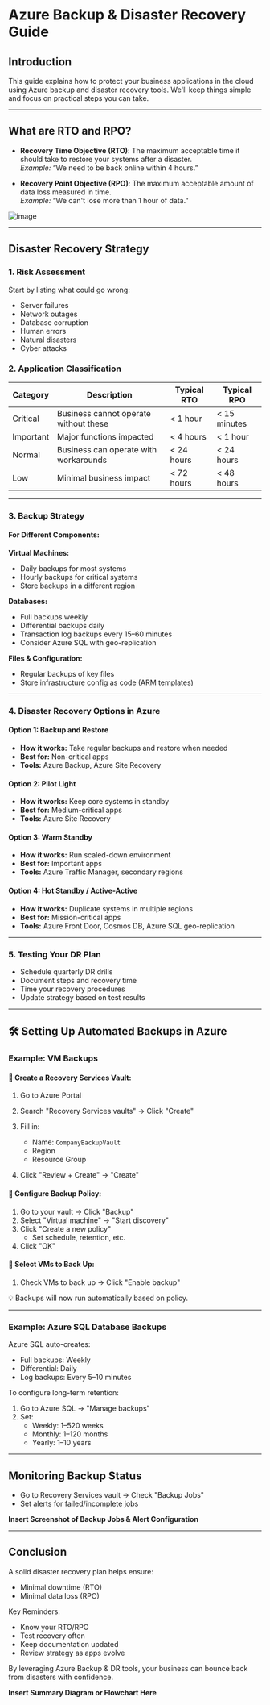 
#  Azure Backup & Disaster Recovery Guide

##  Introduction
This guide explains how to protect your business applications in the cloud using Azure backup and disaster recovery tools. We'll keep things simple and focus on practical steps you can take.

---

##  What are RTO and RPO?

- **Recovery Time Objective (RTO)**: The maximum acceptable time it should take to restore your systems after a disaster.  
  *Example:* “We need to be back online within 4 hours.”

- **Recovery Point Objective (RPO)**: The maximum acceptable amount of data loss measured in time.  
  *Example:* “We can't lose more than 1 hour of data.”

![image](https://github.com/user-attachments/assets/f3856359-e5f0-4be3-be76-33149d3f6f2d)


---

##  Disaster Recovery Strategy

### 1. Risk Assessment

Start by listing what could go wrong:
- Server failures
- Network outages
- Database corruption
- Human errors
- Natural disasters
- Cyber attacks

### 2. Application Classification

| Category | Description                          | Typical RTO | Typical RPO |
|----------|--------------------------------------|-------------|-------------|
| Critical | Business cannot operate without these| < 1 hour    | < 15 minutes|
| Important| Major functions impacted             | < 4 hours   | < 1 hour    |
| Normal   | Business can operate with workarounds| < 24 hours  | < 24 hours  |
| Low      | Minimal business impact              | < 72 hours  | < 48 hours  |

---

### 3. Backup Strategy

#### For Different Components:

**Virtual Machines:**
- Daily backups for most systems
- Hourly backups for critical systems
- Store backups in a different region

**Databases:**
- Full backups weekly
- Differential backups daily
- Transaction log backups every 15–60 minutes
- Consider Azure SQL with geo-replication

**Files & Configuration:**
- Regular backups of key files
- Store infrastructure config as code (ARM templates)

---

### 4. Disaster Recovery Options in Azure

#### Option 1: Backup and Restore
- **How it works:** Take regular backups and restore when needed
- **Best for:** Non-critical apps
- **Tools:** Azure Backup, Azure Site Recovery

#### Option 2: Pilot Light
- **How it works:** Keep core systems in standby
- **Best for:** Medium-critical apps
- **Tools:** Azure Site Recovery

#### Option 3: Warm Standby
- **How it works:** Run scaled-down environment
- **Best for:** Important apps
- **Tools:** Azure Traffic Manager, secondary regions

#### Option 4: Hot Standby / Active-Active
- **How it works:** Duplicate systems in multiple regions
- **Best for:** Mission-critical apps
- **Tools:** Azure Front Door, Cosmos DB, Azure SQL geo-replication

---

### 5. Testing Your DR Plan
- Schedule quarterly DR drills
- Document steps and recovery time
- Time your recovery procedures
- Update strategy based on test results

---

## 🛠️ Setting Up Automated Backups in Azure

### Example: VM Backups

#### 🔹 Create a Recovery Services Vault:
1. Go to Azure Portal
2. Search "Recovery Services vaults" → Click "Create"
3. Fill in:
   - Name: `CompanyBackupVault`
   - Region
   - Resource Group

4. Click "Review + Create" → "Create"

#### 🔹 Configure Backup Policy:
1. Go to your vault → Click "Backup"
2. Select "Virtual machine" → "Start discovery"
3. Click "Create a new policy"
   - Set schedule, retention, etc.
4. Click "OK"

#### 🔹 Select VMs to Back Up:
1. Check VMs to back up → Click "Enable backup"

💡 Backups will now run automatically based on policy.

---

### Example: Azure SQL Database Backups

Azure SQL auto-creates:
- Full backups: Weekly
- Differential: Daily
- Log backups: Every 5–10 minutes

To configure long-term retention:
1. Go to Azure SQL → "Manage backups"
2. Set:
   - Weekly: 1–520 weeks
   - Monthly: 1–120 months
   - Yearly: 1–10 years

---

##  Monitoring Backup Status

- Go to Recovery Services vault → Check "Backup Jobs"
- Set alerts for failed/incomplete jobs

 **Insert Screenshot of Backup Jobs & Alert Configuration**

---

##  Conclusion

A solid disaster recovery plan helps ensure:
- Minimal downtime (RTO)
- Minimal data loss (RPO)

 Key Reminders:
- Know your RTO/RPO
- Test recovery often
- Keep documentation updated
- Review strategy as apps evolve

By leveraging Azure Backup & DR tools, your business can bounce back from disasters with confidence.

 **Insert Summary Diagram or Flowchart Here**
